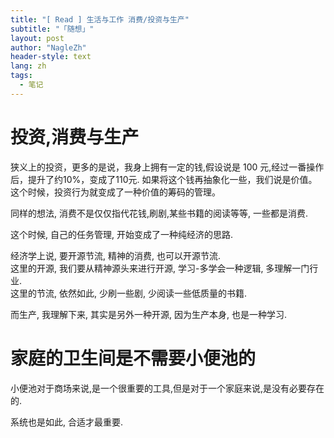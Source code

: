 ```yaml
---
title: "[ Read ] 生活与工作 消费/投资与生产"
subtitle: "「随想」"
layout: post
author: "NagleZh"
header-style: text
lang: zh
tags:
  - 笔记
---
```



# 投资,消费与生产

狭义上的投资，更多的是说，我身上拥有一定的钱,假设说是 100 元,经过一番操作后，提升了约10%，变成了110元.
如果将这个钱再抽象化一些，我们说是价值。这个时候，投资行为就变成了一种价值的筹码的管理。  

同样的想法, 消费不是仅仅指代花钱,刷剧,某些书籍的阅读等等, 一些都是消费.  

这个时候, 自己的任务管理, 开始变成了一种纯经济的思路.  

经济学上说, 要开源节流, 精神的消费, 也可以开源节流.  
这里的开源, 我们要从精神源头来进行开源, 学习-多学会一种逻辑, 多理解一门行业.  
这里的节流, 依然如此, 少刷一些剧, 少阅读一些低质量的书籍.  

而生产, 我理解下来, 其实是另外一种开源, 因为生产本身, 也是一种学习.  


# 家庭的卫生间是不需要小便池的

小便池对于商场来说,是一个很重要的工具,但是对于一个家庭来说,是没有必要存在的.

系统也是如此, 合适才最重要.

